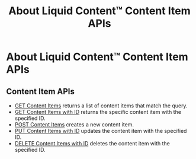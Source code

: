 ﻿---
uid: about-structured-content-content-item-apis
topic: about-structured-content-content-item-apis
locale: en
title: About Liquid Content™ Content Item APIs
dnneditions: 
dnnversion: 09.02.00
parent-topic: about-structured-content-apis
related-topics: about-structured-content-content-type-apis,about-structured-content-published-content-item-apis,about-structured-content-api-get-responses,about-structured-content-api-post-put-type-fields,creating-apps-that-use-microservices
---

# About Liquid Content™ Content Item APIs

## Content Item APIs

*   [GET Content Items](xref:api-contentitems-get) returns a list of content items that match the query.
*   [GET Content Items with ID](xref:api-contentitems-id-get) returns the specific content item with the specified ID.
*   [POST Content Items](xref:api-contentitems-post) creates a new content item.
*   [PUT Content Items with ID](xref:api-contentitems-id-put) updates the content item with the specified ID.
*   [DELETE Content Items with ID](xref:api-contentitems-id-delete) deletes the content item with the specified ID.
